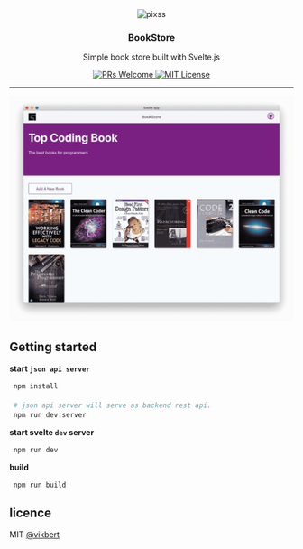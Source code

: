 <div align="center">
  <img src="https://api.iconify.design/simple-icons:facebookgaming.svg" width="50px" alt="pixss" />
  <h3>BookStore</h3>
  <p>Simple book store built with Svelte.js</p>

  <p>
    <a href="#">
      <img src="https://img.shields.io/badge/PRs-Welcome-brightgreen.svg?style=flat-square" alt="PRs Welcome">
    </a>
    <a href="#">
      <img src="https://img.shields.io/badge/License-MIT-brightgreen.svg?style=flat-square" alt="MIT License">
    </a>
  </p>
</div>

---

<div align="center">

![bookstore](img/bookstore.png)

</div>


## Getting started
**start `json api server`**
```bash
 npm install

 # json api server will serve as backend rest api.
 npm run dev:server

```

**start svelte `dev` server**
```bash
 npm run dev 
```

**build**
```bash
 npm run build 
```

## licence
MIT [@vikbert](https://vikbert.github.io/)

